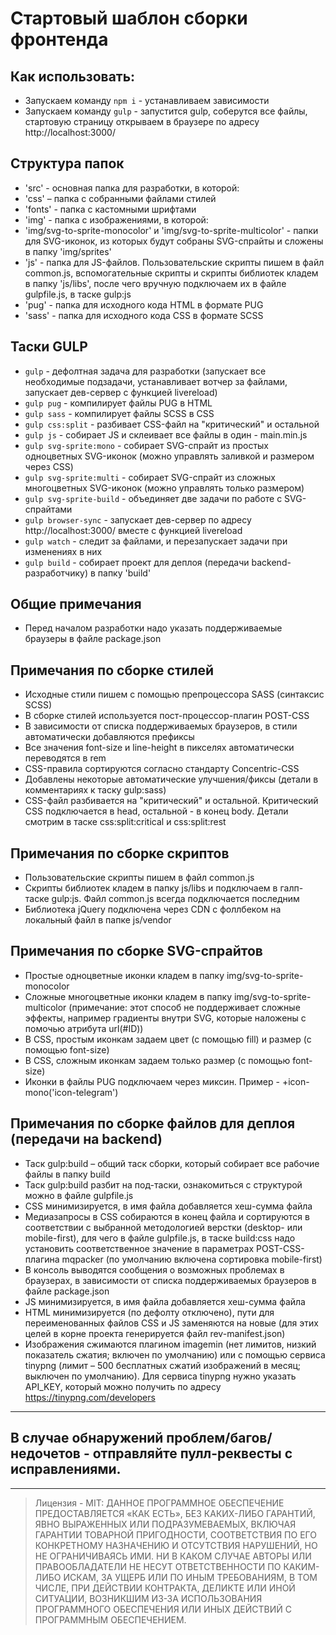 # Стартовый шаблон сборки фронтенда

## Как использовать:

* Запускаем команду `npm i` - устанавливаем зависимости
* Запускаем команду `gulp` - запустится gulp, соберутся все файлы, стартовую страницу открываем в браузере по адресу http://localhost:3000/

## Структура папок
* 'src' - основная папка для разработки, в которой:
* 'css' – папка с собранными файлами стилей
* 'fonts' - папка с кастомными шрифтами
* 'img' - папка с изображениями, в которой:
* 'img/svg-to-sprite-monocolor' и 'img/svg-to-sprite-multicolor' - папки для SVG-иконок, из которых будут собраны SVG-спрайты и сложены в папку 'img/sprites'
* 'js' - папка для JS-файлов. Пользовательские скрипты пишем в файл common.js, вспомогательные скрипты и скрипты библиотек кладем в папку 'js/libs', после чего вручную подключаем их в файле gulpfile.js, в таске gulp:js
* 'pug' - папка для исходного кода HTML в формате PUG
* 'sass' - папка для исходного кода CSS в формате SCSS

## Таски GULP
* `gulp` - дефолтная задача для разработки (запускает все необходимые подзадачи, устанавливает вотчер за файлами, запускает дев-сервер с функцией livereload)
* `gulp pug` - компилирует файлы PUG в HTML
* `gulp sass` - компилирует файлы SCSS в CSS
* `gulp css:split` - разбивает CSS-файл на "критический" и остальной
* `gulp js` - собирает JS и склеивает все файлы в один - main.min.js
* `gulp svg-sprite:mono` - собирает SVG-спрайт из простых одноцветных SVG-иконок (можно управлять заливкой и размером через CSS)
* `gulp svg-sprite:multi` - собирает SVG-спрайт из сложных многоцветных SVG-иконок (можно управлять только размером)
* `gulp svg-sprite-build` - объединяет две задачи по работе с SVG-спрайтами
* `gulp browser-sync` - запускает дев-сервер по адресу http://localhost:3000/ вместе с функцией livereload
* `gulp watch` - следит за файлами, и перезапускает задачи при изменениях в них
* `gulp build` - собирает проект для деплоя (передачи backend-разработчику) в папку 'build'

## Общие примечания
* Перед началом разработки надо указать поддерживаемые браузеры в файле package.json

## Примечания по сборке стилей
* Исходные стили пишем с помощью препроцессора SASS (синтаксис SCSS)
* В сборке стилей используется пост-процессор-плагин POST-CSS
* В зависимости от списка поддерживаемых браузеров, в стили автоматически добавляются префиксы
* Все значения font-size и line-height в пикселях автоматически переводятся в rem
* CSS-правила сортируются согласно стандарту Concentric-CSS
* Добавлены некоторые автоматические улучшения/фиксы (детали в комментариях к таску gulp:sass)
* CSS-файл разбивается на "критический" и остальной. Критический CSS подключается в head, остальной - в конец body. Детали смотрим в таске css:split:critical и css:split:rest

## Примечания по сборке скриптов
* Пользовательские скрипты пишем в файл common.js
* Скрипты библиотек кладем в папку js/libs и подключаем в галп-таске gulp:js. Файл common.js всегда подключается последним
* Библиотека jQuery подключена через CDN с фоллбеком на локальный файл в папке js/vendor

## Примечания по сборке SVG-спрайтов
* Простые одноцветные иконки кладем в папку img/svg-to-sprite-monocolor
* Сложные многоцветные иконки кладем в папку img/svg-to-sprite-multicolor (примечание: этот способ не поддерживает сложные эффекты, например градиенты внутри SVG, которые наложены с помочью атрибута url(#ID))
* В CSS, простым иконкам задаем цвет (с помощью fill) и размер (с помощью font-size)
* В CSS, сложным иконкам задаем только размер (с помощью font-size)
* Иконки в файлы PUG подключаем через миксин. Пример - +icon-mono('icon-telegram')

## Примечания по сборке файлов для деплоя (передачи на backend)
* Таск gulp:build – общий таск сборки, который собирает все рабочие файлы в папку build
* Таск gulp:build разбит на под-таски, ознакомиться с структурой можно в файле gulpfile.js
* CSS минимизируется, в имя файла добавляется хеш-сумма файла
* Медиазапросы в CSS собираются в конец файла и сортируются в соответствии с выбранной методологией верстки (desktop- или mobile-first), для чего в файле gulpfile.js, в таске build:css надо установить соответственное значение в параметрах POST-CSS-плагина mqpacker (по умолчанию включена сортировка mobile-first)
* В консоль выводятся сообщения о возможных проблемах в браузерах, в зависимости от списка поддерживаемых браузеров в файле package.json
* JS минимизируется, в имя файла добавляется хеш-сумма файла
* HTML минимизируется (по дефолту отключено), пути для переименованных файлов CSS и JS заменяются на новые (для этих целей в корне проекта генерируется файл rev-manifest.json)
* Изображения сжимаются плагином imagemin (нет лимитов, низкий показатель сжатия; включен по умолчанию) или с помощью сервиса tinypng (лимит – 500 бесплатных сжатий изображений в месяц; выключен по умолчанию). Для сервиса tinypng нужно указать API_KEY, который можно получить по адресу https://tinypng.com/developers

---
## В случае обнаружений проблем/багов/недочетов - отправляйте пулл-реквесты с исправлениями.

---
> Лицензия - MIT: ДАННОЕ ПРОГРАММНОЕ ОБЕСПЕЧЕНИЕ ПРЕДОСТАВЛЯЕТСЯ «КАК ЕСТЬ», БЕЗ КАКИХ-ЛИБО ГАРАНТИЙ, ЯВНО ВЫРАЖЕННЫХ ИЛИ ПОДРАЗУМЕВАЕМЫХ, ВКЛЮЧАЯ ГАРАНТИИ ТОВАРНОЙ ПРИГОДНОСТИ, СООТВЕТСТВИЯ ПО ЕГО КОНКРЕТНОМУ НАЗНАЧЕНИЮ И ОТСУТСТВИЯ НАРУШЕНИЙ, НО НЕ ОГРАНИЧИВАЯСЬ ИМИ. НИ В КАКОМ СЛУЧАЕ АВТОРЫ ИЛИ ПРАВООБЛАДАТЕЛИ НЕ НЕСУТ ОТВЕТСТВЕННОСТИ ПО КАКИМ-ЛИБО ИСКАМ, ЗА УЩЕРБ ИЛИ ПО ИНЫМ ТРЕБОВАНИЯМ, В ТОМ ЧИСЛЕ, ПРИ ДЕЙСТВИИ КОНТРАКТА, ДЕЛИКТЕ ИЛИ ИНОЙ СИТУАЦИИ, ВОЗНИКШИМ ИЗ-ЗА ИСПОЛЬЗОВАНИЯ ПРОГРАММНОГО ОБЕСПЕЧЕНИЯ ИЛИ ИНЫХ ДЕЙСТВИЙ С ПРОГРАММНЫМ ОБЕСПЕЧЕНИЕМ.

 